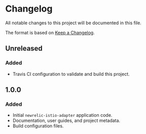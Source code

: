# Changelog
All notable changes to this project will be documented in this file.

The format is based on [Keep a Changelog](https://keepachangelog.com/en/1.0.0/).

## Unreleased

### Added

*   Travis CI configuration to validate and build this project.

## 1.0.0

### Added

*   Initial `newrelic-istio-adapter` application code.
*   Documentation, user guides, and project metadata.
*   Build configuration files.
